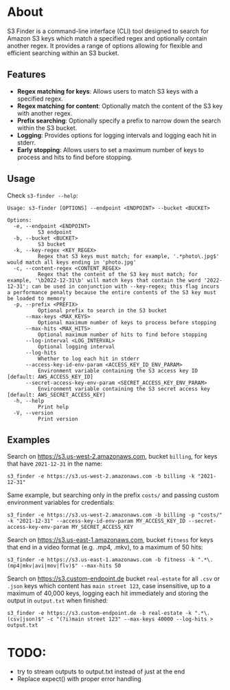 # About

S3 Finder is a command-line interface (CLI) tool designed to search for Amazon S3 keys which match a specified regex and optionally contain another regex. It provides a range of options allowing for flexible and efficient searching within an S3 bucket.

## Features

- **Regex matching for keys**: Allows users to match S3 keys with a specified regex.
- **Regex matching for content**: Optionally match the content of the S3 key with another regex.
- **Prefix searching**: Optionally specify a prefix to narrow down the search within the S3 bucket.
- **Logging**: Provides options for logging intervals and logging each hit in stderr.
- **Early stopping**: Allows users to set a maximum number of keys to process and hits to find before stopping.

## Usage

Check `s3-finder --help`:

```
Usage: s3-finder [OPTIONS] --endpoint <ENDPOINT> --bucket <BUCKET>

Options:
  -e, --endpoint <ENDPOINT>
          S3 endpoint
  -b, --bucket <BUCKET>
          S3 bucket
  -k, --key-regex <KEY_REGEX>
          Regex that S3 keys must match; for example, '.*photo\.jpg$' would match all keys ending in 'photo.jpg'
  -c, --content-regex <CONTENT_REGEX>
          Regex that the content of the S3 key must match; for example, '\b2022-12-31\b' will match keys that contain the word '2022-12-31'; can be used in conjunction with --key-regex; this flag incurs a performance penalty because the entire contents of the S3 key must be loaded to memory
  -p, --prefix <PREFIX>
          Optional prefix to search in the S3 bucket
      --max-keys <MAX_KEYS>
          Optional maximum number of keys to process before stopping
      --max-hits <MAX_HITS>
          Optional maximum number of hits to find before stopping
      --log-interval <LOG_INTERVAL>
          Optional logging interval
      --log-hits
          Whether to log each hit in stderr
      --access-key-id-env-param <ACCESS_KEY_ID_ENV_PARAM>
          Environment variable containing the S3 access key ID [default: AWS_ACCESS_KEY_ID]
      --secret-access-key-env-param <SECRET_ACCESS_KEY_ENV_PARAM>
          Environment variable containing the S3 secret access key [default: AWS_SECRET_ACCESS_KEY]
  -h, --help
          Print help
  -V, --version
          Print version
```

## Examples

Search on https://s3.us-west-2.amazonaws.com, bucket `billing`, for keys that have `2021-12-31` in the name:

```
s3_finder -e https://s3.us-west-2.amazonaws.com -b billing -k "2021-12-31"
```

Same example, but searching only in the prefix `costs/` and passing custom environment variables for credentials:

```
s3_finder -e https://s3.us-west-2.amazonaws.com -b billing -p "costs/" -k "2021-12-31" --access-key-id-env-param MY_ACCESS_KEY_ID --secret-access-key-env-param MY_SECRET_ACCESS_KEY
```

Search on https://s3.us-east-1.amazonaws.com, bucket `fitness` for keys that end in a video format (e.g. .mp4, .mkv), to a maximum of 50 hits:

```
s3_finder -e https://s3.us-east-1.amazonaws.com -b fitness -k ".*\.(mp4|mkv|avi|mov|flv)$" --max-hits 50
```

Search on https://s3.custom-endpoint.de bucket `real-estate` for all `.csv` or `.json` keys which content has `main street 123`, case insensitive, up to a maximum of 40,000 keys, logging each hit immediately and storing the output in `output.txt` when finished:

```
s3_finder -e https://s3.custom-endpoint.de -b real-estate -k ".*\.(csv|json)$" -c "(?i)main street 123" --max-keys 40000 --log-hits > output.txt
```

# TODO:

- try to stream outputs to output.txt instead of just at the end
- Replace expect() with proper error handling
